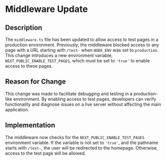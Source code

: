 # Middleware Update

## Description

The `middleware.ts` file has been updated to allow access to test pages in a production environment. Previously, the middleware blocked access to any page with a URL starting with `/test-` when `NODE_ENV` was set to `production`. This change introduces a new environment variable, `NEXT_PUBLIC_ENABLE_TEST_PAGES`, which must be set to `'true'` to enable access to these pages.

## Reason for Change

This change was made to facilitate debugging and testing in a production-like environment. By enabling access to test pages, developers can verify functionality and diagnose issues on a live server without affecting the main application.

## Implementation

The middleware now checks for the `NEXT_PUBLIC_ENABLE_TEST_PAGES` environment variable. If the variable is not set to `'true'`, and the pathname starts with `/test-`, the user will be redirected to the homepage. Otherwise, access to the test page will be allowed.
